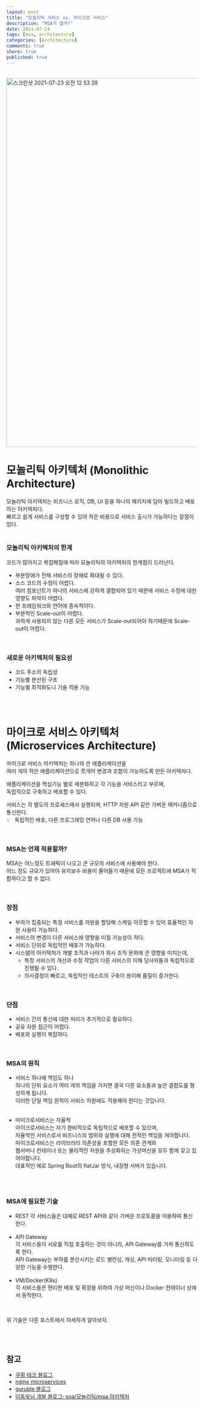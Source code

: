 ```yaml
---
layout: post  
title: "모놀리틱 서비스 vs. 마이크로 서비스"      
description: "MSA가 뭘까?"  
date: 2021-07-24  
tags: [msa, architecture]  
categories: [Architecture]    
comments: true  
share: true  
published: true   
---   
```

   
<br />     

<img width="969" alt="스크린샷 2021-07-23 오전 12 53 28" src="https://user-images.githubusercontent.com/33855307/126669659-5b7165bc-ee83-4554-bf97-05421e72306d.png">    

<br />     

# 모놀리틱 아키텍처 (Monolithic Architecture)       
모놀리틱 아키텍처는 비즈니스 로직, DB, UI 등을 하나의 패키지에 담아 빌드하고 배포하는 아키텍처다.   
빠르고 쉽게 서비스를 구성할 수 있어 적은 비용으로 서비스 출시가 가능하다는 장점이 있다.    
<br />  

### 모놀리틱 아키텍처의 한계     
코드가 많아지고 복잡해짐에 따라 모놀리틱의 아키텍처의 한계점이 드러난다.     

* 부분장애가 전체 서비스의 장애로 확대될 수 있다.
* 소스 코드의 수정이 어렵다.     
  여러 컴포넌트가 하나의 서비스에 강하게 결합되어 있기 때문에 서비스 수정에 대한 영향도 파악이 어렵다.       
* 한 프레임워크와 언어에 종속적이다.  
* 부분적인 Scale-out이 어렵다.   
  과하게 사용되지 않는 다른 모든 서비스가 Scale-out되어야 하기때문에 Scale-out이 어렵다.    

<br />     
 
### 새로운 아키텍처의 필요성      
* 코드 주소의 독립성     
* 기능별 분산된 구조       
* 기능별 최적화도니 기술 적용 가능    

<br />   
<br />   

# 마이크로 서비스 아키텍처 (Microservices Architecture)      
마이크로 서비스 아키텍처는 하나의 큰 애플리케이션을   
여러 개의 작은 애플리케이션으로 쪼개어 변경과 조합이 가능하도록 만든 아키텍처다.       

애플리케이션을 핵심기능 별로 세분화하고 각 기능을 서비스라고 부르며,   
독립적으로 구축하고 배포할 수 있다.    

서비스는 각 별도의 프로세스에서 실행되며, HTTP 자원 API 같은 가벼운 매커니즘으로 통신한다.   
💡 &nbsp; 독립적인 배포, 다른 프로그래밍 언어나 다른 DB 사용 가능   

<br />   

### MSA는 언제 적용할까?   
MSA는 어느정도 트래픽이 나오고 큰 규모의 서비스에 사용해야 한다.   
어느 정도 규모가 있어야 유지보수 비용이 줄어들기 때문에 모든 프로젝트에 MSA가 적합하다고 할 수 없다.   

<br />   

### 장점    
* 부하가 집중되는 특정 서비스를 자원을 할당해 스케일 아웃할 수 있어 효율적인 자원 사용이 가능하다.     
* 서비스의 변경이 다른 서비스에 영향을 미칠 가능성이 적다.    
* 서비스 단위로 독립적인 배포가 가능하다.   
* 시스템의 아키텍처가 개발 조직과 나아가 회사 조직 문화에 큰 영향을 미치는데,     
    - 특정 서비스의 개선과 수정 작업이 다른 서비스의 이해 당사자들과 독립적으로 진행될 수 있다.   
    - 의사결정이 빠르고, 독립적인 테스트의 구축이 용이해 품질이 증가한다.   
    
<br />   


### 단점   
* 서비스 간의 통신에 대한 처리가 추가적으로 필요하다.   
* 공유 자원 접근이 어렵다.   
* 배포와 실행이 복잡하다.   

<br />   

### MSA의 원칙   
* 서비스 하나에 책임도 하나     
  하나의 단위 요소가 여러 개의 책임을 가지면 결국 다른 요소들과 높은 결합도를 형성하게 됩니다.   
  이러한 단일 책임 원칙이 서비스 차원에도 적용해야 한다는 것입니다.  
  <br />      
  
* 마이크로서비스는 자율적      
  마이크로서비스는 자기 완비적으로 독립적으로 배포할 수 있으며,     
  자율적인 서비스로서 비즈니스의 범위와 실행에 대해 전적인 책임을 져야합니다.     
  마이크로서비스는 라이브러리 의존성을 포함한 모든 의존 관계와     
  웹서버나 컨테이너 또는 물리적인 차원을 추상화하는 가상머신을 모두 함께 갖고 있어야합니다.     
  대표적인 예로 Spring Boot의 flatJar 방식, 내장형 서버가 있습니다.    


<br />      
<br />      


### MSA에 필요한 기술    
* REST
  각 서비스들은 대체로 REST API와 같이 가벼운 프로토콜을 이용하여 통신한다.        
  <br />  
* API Gateway  
  각 서비스들이 서로를 직접 호출하는 것이 아니라, API Gateway를 거쳐 통신하도록 한다.     
  API Gateway는 부하를 분산시키는 로드 밸런싱, 캐싱, API 미터링, 모니터링 등 다양한 기능을 수행한다.    
  <br />    
* VM/Docker(K8s)    
  각 서비스들은 편리한 배포 및 확장을 위하여 가상 머신이나 Docker 컨테이너 상에서 동작한다.   
<br />       
  
위 기술은 다른 포스트에서 자세하게 알아보자.   

<br />     
<br />     

## 참고   
* [쿠팡 테크 블로그](https://medium.com/coupang-tech/%ED%96%89%EB%B3%B5%EC%9D%84-%EC%B0%BE%EA%B8%B0-%EC%9C%84%ED%95%9C-%EC%9A%B0%EB%A6%AC%EC%9D%98-%EC%97%AC%EC%A0%95-94678fe9eb61)      
* [nginx microservices](https://www.nginx.com/blog/introduction-to-microservices/)       
* [guruble 블로그](http://guruble.com/%EB%A7%88%EC%9D%B4%ED%81%AC%EB%A1%9C%EC%84%9C%EB%B9%84%EC%8A%A4microservice-%EC%95%84%ED%82%A4%ED%85%8D%EC%B2%98-%EA%B7%B8%EA%B2%83%EC%9D%B4-%EB%AD%A3%EC%9D%B4-%EC%A4%91%ED%97%8C%EB%94%94/)             
* [이동욱님 개발 블로그: soa/모놀리틱/msa 아키텍처](https://dongwooklee96.github.io/post/2021/03/27/soa-%EB%AA%A8%EB%86%80%EB%A6%AC%ED%8B%B1-%EA%B7%B8%EB%A6%AC%EA%B3%A0-msa-%EC%95%84%ED%82%A4%ED%85%8D%EC%B2%98/)         

<br />       